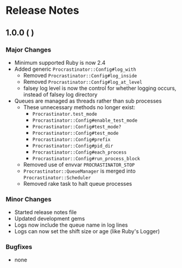 # Release Notes

## 1.0.0 (       )
### Major Changes
   * Minimum supported Ruby is now 2.4
   * Added generic `Procrastinator::Config#log_with`
      * Removed `Procrastinator::Config#log_inside` 
      * Removed `Procrastinator::Config#log_at_level`
      * falsey log level is now the control for whether logging occurs, instead of falsey log directory
   * Queues are managed as threads rather than sub processes
      * These unnecessary methods no longer exist:
        * `Procrastinator.test_mode`
        * `Procrastinator::Config#enable_test_mode`
        * `Procrastinator::Config#test_mode?`
        * `Procrastinator::Config#test_mode`
        * `Procrastinator::Config#prefix`
        * `Procrastinator::Config#pid_dir`
        * `Procrastinator::Config#each_process`
        * `Procrastinator::Config#run_process_block`
      * Removed use of envvar `PROCRASTINATOR_STOP`
      * `Procrastinator::QueueManager` is merged into `Procrastinator::Scheduler`
      * Removed rake task to halt queue processes
      
### Minor Changes
   * Started release notes file
   * Updated development gems
   * Logs now include the queue name in log lines
   * Logs can now set the shift size or age (like Ruby's Logger)

### Bugfixes
   * none 
